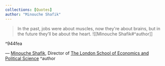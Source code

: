```yaml
---
collections: [Quotes]
author: "Minouche Shafik"
---
```

> In the past, jobs were about muscles, now they're about brains, but in the future they’ll be about the heart.
> ![[Minouche Shafik#^author]]

^944fea

— [Minouche Shafik](https://www.alainelkanninterviews.com/minouche-shafik/), Director of [The London School of Economics and Political Science](http://www.lse.ac.uk/) ^author